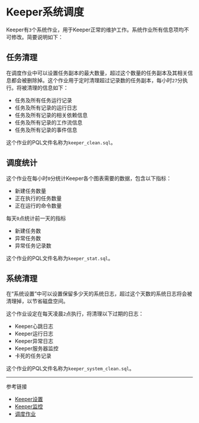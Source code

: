 # Keeper系统调度

Keeper有`3`个系统作业，用于Keeper正常的维护工作。系统作业所有信息项均不可修改。简要说明如下：

## 任务清理

在调度作业中可以设置任务副本的最大数量，超过这个数量的任务副本及其相关信息都会被删除掉。这个作业用于定时清理超过记录数的任务副本，每小时`27`分执行。将被清理的信息如下：

* 任务及所有任务运行记录
* 任务及所有记录的运行日志
* 任务及所有记录的相关依赖信息
* 任务及所有记录的工作流信息
* 任务及所有记录的事件信息

这个作业的PQL文件名称为`keeper_clean.sql`。

## 调度统计

这个作业在每小时`0`分统计Keeper各个图表需要的数据，包含以下指标：

* 新建任务数量
* 正在执行的任务数量
* 正在运行的命令数量

每天`0`点统计前一天的指标

* 新建任务数
* 异常任务数
* 异常任务记录数


这个作业的PQL文件名称为`keeper_stat.sql`。

## 系统清理

在“系统设置”中可以设置保留多少天的系统日志，超过这个天数的系统日志将会被清理掉，以节省磁盘空间。

这个作业设定在每天凌晨`2`点执行，将清理以下过期的日志：

* Keeper心跳日志
* Keeper运行日志
* Keeper异常日志
* Keeper服务器监控
* 卡死的任务记录

这个作业的PQL文件名称为`keeper_system_clean.sql`。


---
参考链接

* [Keeper设置](/keeper/settings.md)
* [Keeper监控](/keeper/monitor.md)
* [调度作业](/keeper/job.md)